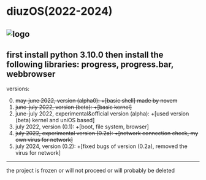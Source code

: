 # diuzOS(2022-2024)
![logo](https://github.com/multiverse1999/diuzOS/assets/77222329/77628753-ae0b-43f0-81b0-78ffae5be907)
---
first install python 3.10.0 then install the following libraries: progress, progress.bar, webbrowser
---
versions:

0) ~~may-june 2022, version (alpha0): +[basic shell] made by novem~~ 
1) ~~june-july 2022, version (beta): +[basic kernel]~~
2) june-july 2022, experimental&official version (alpha): +[used version (beta) kernel and uniOS based]
4) july 2022, version (0.1): +[boot, file system, browser]
5) ~~july 2022, experimental version (0.2a): +[network connection check, my own virus for network]~~
6) july 2024, version (0.2): +[fixed bugs of version (0.2a), removed the virus for network]
---
the project is frozen or will not proceed or will probably be deleted
